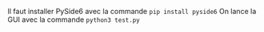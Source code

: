 Il faut installer PySide6 avec la commande ```pip install pyside6```
On lance la GUI avec la commande ```python3 test.py```
